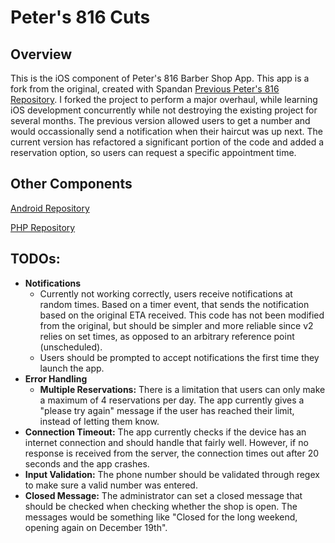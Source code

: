 # Peter's 816 Cuts

## Overview

This is the iOS component of Peter's 816 Barber Shop App. This app is a fork from the original, created with Spandan [Previous Peter's 816 Repository](https://github.com/spandanj/petersios). I forked the project to perform a major overhaul, while learning iOS development concurrently while not destroying the existing project for several months. The previous version allowed users to get a number and would occassionally send a notification when their haircut was up next. The current version has refactored a significant portion of the code and added a reservation option, so users can request a specific appointment time.

## Other Components
[Android Repository](https://github.com/charlop/peters816-android)

[PHP Repository](https://github.com/charlop/peters816-php/)

## TODOs:

* **Notifications** 
  * Currently not working correctly, users receive notifications at random times. Based on a timer event, that sends the notification based on the original ETA received. This code has not been modified from the original, but should be simpler and more reliable since v2 relies on set times, as opposed to an arbitrary reference point (unscheduled).
  * Users should be prompted to accept notifications the first time they launch the app.
* **Error Handling** 
  * **Multiple Reservations:** There is a limitation that users can only make a maximum of 4 reservations per day. The app currently gives a "please try again" message if the user has reached their limit, instead of letting them know.
 * **Connection Timeout:** The app currently checks if the device has an internet connection and should handle that fairly well. However, if no response is received from the server, the connection times out after 20 seconds and the app crashes.
* **Input Validation:** The phone number should be validated through regex to make sure a valid number was entered.
* **Closed Message:** The administrator can set a closed message that should be checked when checking whether the shop is open. The messages would be something like "Closed for the long weekend, opening again on December 19th".
